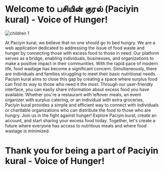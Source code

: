 # Welcome to பசியின் குரல் (Paciyin kural) - Voice of Hunger!

![children 1](https://github.com/HARISHKUMAR023/fooding/assets/88447060/15b7e270-d26a-4c59-b68a-ed0dfd71416a)

At Paciyin kural, we believe that no one should go to bed hungry. We are a web application dedicated to addressing the
issue of food waste and hunger by connecting those with excess food to those in need. Our platform serves as a bridge,
enabling individuals, businesses, and organizations to make a positive impact in their communities.
With the rapid pace of modern life, food wastage has become a significant concern. Simultaneously,
there are individuals and families struggling to meet their basic nutritional needs.
Paciyin kural aims to close this gap by creating a space where surplus food can find its way to those who need it the most.
Through our user-friendly interface, you can easily share information about excess food you have available.
Whether you're a restaurant with leftover meals, an event organizer with surplus catering, or an individual with extra groceries,
Paciyin kural provides a simple and efficient way to connect with individuals or charitable organizations who can distribute the food to those who are hungry.
Join us in the fight against hunger! Explore Paciyin kural, create an account,
and start sharing your excess food today. Together,
let's create a future where everyone has access to nutritious meals and where food wastage is minimized.

# Thank you for being a part of Paciyin kural - Voice of Hunger!

